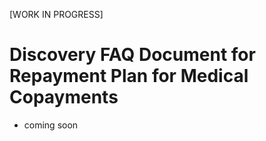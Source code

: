   [WORK IN PROGRESS]

# Discovery FAQ Document for Repayment Plan for Medical Copayments
- coming soon
